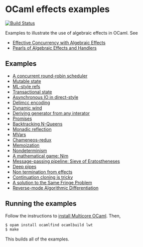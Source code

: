 # OCaml effects examples

[![Build Status](https://travis-ci.org/kayceesrk/effects-examples.svg?branch=master)](https://travis-ci.org/kayceesrk/effects-examples)    

Examples to illustrate the use of algebraic effects in OCaml. See
* [Effective Concurrency with Algebraic Effects](http://kcsrk.info/ocaml/multicore/2015/05/20/effects-multicore/)
* [Pearls of Algebraic Effects and Handlers](http://kcsrk.info/ocaml/multicore/effects/2015/05/27/more-effects/)

## Examples

* [A concurrent round-robin scheduler](https://github.com/kayceesrk/ocaml-eff-example/blob/master/sched.ml)
* [Mutable state](https://github.com/kayceesrk/ocaml-eff-example/blob/master/state.ml)
* [ML-style refs](https://github.com/kayceesrk/ocaml-eff-example/blob/master/ref.ml)
* [Transactional state](https://github.com/kayceesrk/ocaml-eff-example/blob/master/transaction.ml)
* [Asynchronous IO in direct-style](https://github.com/kayceesrk/ocaml-eff-example/blob/master/aio)
* [Delimcc encoding](https://github.com/kayceesrk/ocaml-eff-example/blob/master/delimcc.ml)
* [Dynamic wind](https://github.com/kayceesrk/ocaml-eff-example/blob/master/dyn_wind.ml)
* [Deriving generator from any interator](https://github.com/kayceesrk/ocaml-eff-example/blob/master/generator.ml)
* [Promises](https://github.com/kayceesrk/ocaml-eff-example/blob/master/promises.ml)
* [Backtracking N-Queens](https://github.com/kayceesrk/ocaml-eff-example/blob/master/queens.ml)
* [Monadic reflection](https://github.com/kayceesrk/ocaml-eff-example/blob/master/reify_reflect.ml)
* [MVars](https://github.com/kayceesrk/ocaml-eff-example/blob/master/mvar/MVar.ml)
* [Chameneos-redux](https://github.com/kayceesrk/ocaml-eff-example/blob/master/mvar/chameneos.ml)
* [Memoization](https://github.com/kayceesrk/ocaml-eff-example/blob/master/memo.ml)
* [Nondeterminism](https://github.com/kayceesrk/ocaml-eff-example/blob/master/nondeterminism.ml)
* [A mathematical game: Nim](https://github.com/kayceesrk/ocaml-eff-example/blob/master/nim.ml)
* [Message-passing pipeline: Sieve of Eratostheneses](https://github.com/kayceesrk/ocaml-eff-example/blob/master/eratosthenes.ml)
* [Deep pipes](https://github.com/kayceesrk/ocaml-eff-example/blob/master/pipes.ml)
* [Non termination from effects](https://github.com/kayceesrk/ocaml-eff-example/blob/master/loop.ml)
* [Continuation cloning is tricky](https://github.com/kayceesrk/ocaml-eff-example/blob/master/clone_is_tricky.ml)
* [A solution to the Same Fringe Problem](https://github.com/kayceesrk/ocaml-eff-example/blob/master/fringe.ml)
* [Reverse-mode Algorithmic Differentiation](https://github.com/kayceesrk/effects-examples/blob/master/algorithmic_differentiation.ml)

## Running the examples

Follow the instructions to [install Multicore OCaml](https://github.com/ocaml-multicore/multicore-opam#install-multicore-ocaml). Then,

```bash
$ opam install ocamlfind ocamlbuild lwt
$ make
```

This builds all of the examples.

